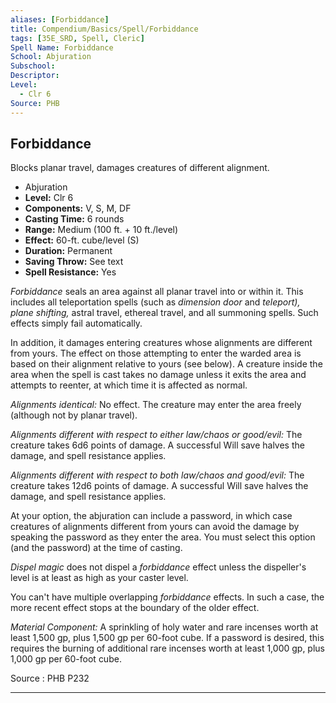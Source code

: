 ```yaml
---
aliases: [Forbiddance]
title: Compendium/Basics/Spell/Forbiddance
tags: [35E_SRD, Spell, Cleric]
Spell Name: Forbiddance
School: Abjuration
Subschool: 
Descriptor: 
Level:
  - Clr 6
Source: PHB
---
```



## Forbiddance

Blocks planar travel, damages creatures of different alignment.

*   Abjuration
*   **Level:** Clr 6
*   **Components:** V, S, M, DF
*   **Casting Time:** 6 rounds
*   **Range:** Medium (100 ft. + 10 ft./level)
*   **Effect:** 60-ft. cube/level (S)
*   **Duration:** Permanent
*   **Saving Throw:** See text
*   **Spell Resistance:** Yes

<p><i>Forbiddance</i> seals an area against all planar travel into or within it. This includes all teleportation spells (such as <i>dimension door</i> and <i>teleport), plane shifting,</i> astral travel, ethereal travel, and all summoning spells. Such effects simply fail automatically.</p><p>In addition, it damages entering creatures whose alignments are different from yours. The effect on those attempting to enter the warded area is based on their alignment relative to yours (see below). A creature inside the area when the spell is cast takes no damage unless it exits the area and attempts to reenter, at which time it is affected as normal.</p><p><i>Alignments identical:</i> No effect. The creature may enter the area freely (although not by planar travel).</p><p><i>Alignments different with respect to either law/chaos or good/evil:</i> The creature takes 6d6 points of damage. A successful Will save halves the damage, and spell resistance applies.</p><p><i>Alignments different with respect to both law/chaos and good/evil:</i> The creature takes 12d6 points of damage. A successful Will save halves the damage, and spell resistance applies.</p><p>At your option, the abjuration can include a password, in which case creatures of alignments different from yours can avoid the damage by speaking the password as they enter the area. You must select this option (and the password) at the time of casting.</p><p><i>Dispel magic</i> does not dispel a <i>forbiddance</i> effect unless the dispeller's level is at least as high as your caster level.</p><p>You can't have multiple overlapping <i>forbiddance</i> effects. In such a case, the more recent effect stops at the boundary of the older effect.</p><p><i>Material Component:</i> A sprinkling of holy water and rare incenses worth at least 1,500 gp, plus 1,500 gp per 60-foot cube. If a password is desired, this requires the burning of additional rare incenses worth at least 1,000 gp, plus 1,000 gp per 60-foot cube.</p>

Source : PHB P232

---
